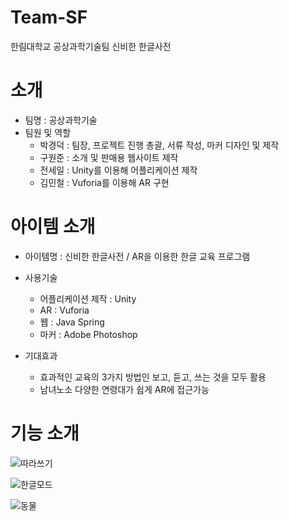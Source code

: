 # Team-SF
한림대학교 공상과학기술팀 신비한 한글사전

# 소개
* 팀명 : 공상과학기술
* 팀원 및 역할
  * 박경덕 : 팀장, 프로젝트 진행 총괄, 서류 작성, 마커 디자인 및 제작
  * 구원준 : 소개 및 판매용 웹사이트 제작
  * 전세일 : Unity를 이용해 어플리케이션 제작
  * 김민철 : Vuforia를 이용해 AR 구현
  
# 아이템 소개
 * 아이템명 : 신비한 한글사전 / AR을 이용한 한글 교육 프로그램
 
 * 사용기술 
   * 어플리케이션 제작 : Unity
   * AR : Vuforia
   * 웹 : Java Spring
   * 마커 : Adobe Photoshop
   
 * 기대효과
   * 효과적인 교육의 3가지 방법인 보고, 듣고, 쓰는 것을 모두 활용
   * 남녀노소 다양한 연령대가 쉽게 AR에 접근가능
  
  # 기능 소개
![따라쓰기](https://user-images.githubusercontent.com/45090204/70404708-3f64e600-1a7e-11ea-87f9-2baa7896d8b7.PNG)

![한글모드](https://user-images.githubusercontent.com/45090204/70404721-4986e480-1a7e-11ea-9ffd-d5e6b61688f3.PNG)

![동물](https://user-images.githubusercontent.com/45090204/70404722-4a1f7b00-1a7e-11ea-83d3-578e961770ae.PNG)

   
